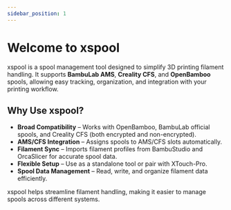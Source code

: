 ```yaml
---
sidebar_position: 1
---
```


# Welcome to xspool

xspool is a spool management tool designed to simplify 3D printing filament handling. It supports **BambuLab AMS**, **Creality CFS**, and **OpenBamboo** spools, allowing easy tracking, organization, and integration with your printing workflow.

## Why Use xspool?

- **Broad Compatibility** – Works with OpenBamboo, BambuLab official spools, and Creality CFS (both encrypted and non-encrypted).
- **AMS/CFS Integration** – Assigns spools to AMS/CFS slots automatically.
- **Filament Sync** – Imports filament profiles from BambuStudio and OrcaSlicer for accurate spool data.
- **Flexible Setup** – Use as a standalone tool or pair with XTouch-Pro.
- **Spool Data Management** – Read, write, and organize filament data efficiently.

xspool helps streamline filament handling, making it easier to manage spools across different systems.
